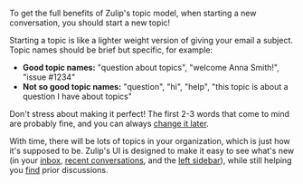 To get the full benefits of Zulip's topic model, when starting a new
conversation, you should start a new topic!

Starting a topic is like a lighter weight version of giving your email a subject.
Topic names should be brief but specific, for example:

* **Good topic names:** "question about topics", "welcome Anna Smith!", "issue #1234"
* **Not so good topic names:** "question", "hi", "help", "this topic is about
a question I have about topics"

Don't stress about making it perfect! The first 2-3 words that
come to mind are probably fine, and you can always [change it
later](/help/rename-a-topic).

With time, there will be lots of topics in your organization, which is just how
it's supposed to be. Zulip's UI is designed to make it easy to see what's new
(in your [inbox](/help/inbox), [recent
conversations](/help/recent-conversations), and the [left
sidebar](/help/left-sidebar)), while still helping you
[find](/help/search-for-messages) prior discussions.
